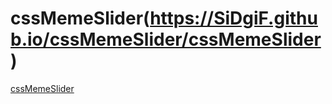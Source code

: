 # cssMemeSlider(https://SiDgiF.github.io/cssMemeSlider/cssMemeSlider)

[cssMemeSlider](https://SiDgiF.github.io/cssMemeSlider/cssMemeSlider)

